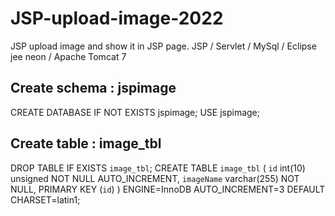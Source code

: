 # JSP-upload-image-2022
JSP upload image and show it in JSP page. JSP / Servlet / MySql / Eclipse jee neon / Apache Tomcat 7


Create schema : jspimage
--

CREATE DATABASE IF NOT EXISTS jspimage;
USE jspimage;



Create table : image_tbl
--

DROP TABLE IF EXISTS `image_tbl`;
CREATE TABLE `image_tbl` (
  `id` int(10) unsigned NOT NULL AUTO_INCREMENT,
  `imageName` varchar(255) NOT NULL,
  PRIMARY KEY (`id`)
) ENGINE=InnoDB AUTO_INCREMENT=3 DEFAULT CHARSET=latin1;

